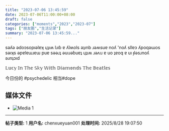 ```yaml
---
title: "2023-07-06 13:45:59"
date: 2023-07-06T11:00:00+08:00
draft: false
categories: ["moments","2023","2023-07"]
tags: ["朋友圈","生活记录"]
summary: "2023-07-06 13:45:59..."
---
```


sǝʎǝ ǝdoɔsopıǝlɐʞ ɥʇıʍ lɹıɓ ɐ
ʎlʍols ǝʇınb ɹǝʍsuɐ noʎ 'noʎ sllɐɔ ʎpoqǝɯos
sǝıʞs ǝpɐlɐɯɹɐɯ puɐ sǝǝɹʇ ǝuıɹǝɓuɐʇ ɥʇıʍ
ɹǝʌıɹ ɐ uo ʇɐoq ɐ uı ɟlǝsɹnoʎ ǝɹnʇɔıd

𝕃𝕦𝕔𝕪 𝕀𝕟 𝕋𝕙𝕖 𝕊𝕜𝕪 𝕎𝕚𝕥𝕙 𝔻𝕚𝕒𝕞𝕠𝕟𝕕𝕤
𝕋𝕙𝕖 𝔹𝕖𝕒𝕥𝕝𝕖𝕤

今日份的 ​#psychedelic
​相当#dope

## 媒体文件

- ![Media 1](/Moments/photos/2023-07-06/202307061345590.jpg)

---

**帖子类型:** 1
**用户名:** chenxueyuan001
**处理时间:** 2025/8/28 19:07:50